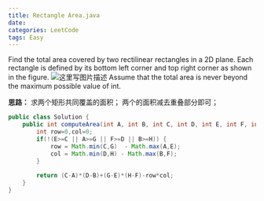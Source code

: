 ```yaml
---
title: Rectangle Area.java
date: 
categories: LeetCode
tags: Easy
---
```

Find the total area covered by two rectilinear rectangles in a 2D plane.
Each rectangle is defined by its bottom left corner and top right corner as shown in the figure.
![这里写图片描述](https://leetcode.com/static/images/problemset/rectangle_area.png)
Assume that the total area is never beyond the maximum possible value of int.
<!-- more -->
**思路：**
求两个矩形共同覆盖的面积；
两个的面积减去重叠部分即可；
``` java
public class Solution {
    public int computeArea(int A, int B, int C, int D, int E, int F, int G, int H) {
		int row=0,col=0;
		if(!(E>=C || A>=G || F>=D || B>=H)) {
			row = Math.min(C,G)  - Math.max(A,E);
			col = Math.min(D,H) - Math.max(B,F);
		}
		
		return (C-A)*(D-B)+(G-E)*(H-F)-row*col;
    }
}
``` 